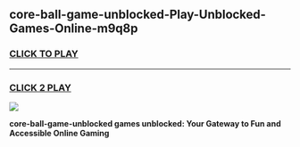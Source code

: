 
## core-ball-game-unblocked-Play-Unblocked-Games-Online-m9q8p
<h3>
<a href="https://premium76.site?title=core-ball-game-unblocked&ref=25A">CLICK TO PLAY</a></h3>
<hr>

<h3>
<a href="https://premium76.site?title=core-ball-game-unblocked&ref=25A">CLICK 2 PLAY</a>
  
</h3>

<a href="https://premium76.site?title=core-ball-game-unblocked&ref=25A"><img src="https://clearcache.store/games.png"></a>


**core-ball-game-unblocked games unblocked: Your Gateway to Fun and Accessible Online Gaming**
